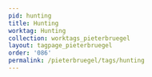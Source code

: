 ```yaml
---
pid: hunting
title: Hunting
worktag: Hunting
collection: worktags_pieterbruegel
layout: tagpage_pieterbruegel
order: '086'
permalink: /pieterbruegel/tags/hunting
---
```

